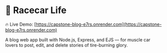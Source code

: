 # 🏁 Racecar Life

🔥 Live Demo: [https://capstone-blog-e7rs.onrender.com](https://capstone-blog-e7rs.onrender.com)

A blog web app built with Node.js, Express, and EJS — for muscle car lovers to post, edit, and delete stories of tire-burning glory.
